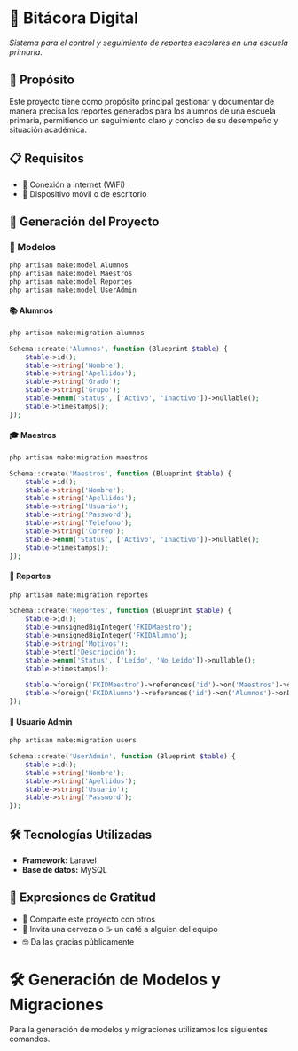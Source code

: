 # 📌 **Bitácora Digital**  
*Sistema para el control y seguimiento de reportes escolares en una escuela primaria.*  

## 📖 Propósito  
Este proyecto tiene como propósito principal gestionar y documentar de manera precisa los reportes generados para los alumnos de una escuela primaria, permitiendo un seguimiento claro y conciso de su desempeño y situación académica.  

## 📋 Requisitos  
- 📶 Conexión a internet (WiFi)  
- 📱 Dispositivo móvil o de escritorio  

## 🚀 Generación del Proyecto  

### 📌 Modelos  
```sh
php artisan make:model Alumnos
php artisan make:model Maestros
php artisan make:model Reportes
php artisan make:model UserAdmin
```
#### 📚 Alumnos
```sh
php artisan make:migration alumnos
```
```php
Schema::create('Alumnos', function (Blueprint $table) {
    $table->id();
    $table->string('Nombre');
    $table->string('Apellidos');
    $table->string('Grado');
    $table->string('Grupo');
    $table->enum('Status', ['Activo', 'Inactivo'])->nullable();
    $table->timestamps();
});
```
#### 🎓 Maestros

```sh
php artisan make:migration maestros
```
```php
Schema::create('Maestros', function (Blueprint $table) {
    $table->id();
    $table->string('Nombre');
    $table->string('Apellidos');
    $table->string('Usuario');
    $table->string('Password');
    $table->string('Telefono');
    $table->string('Correo');
    $table->enum('Status', ['Activo', 'Inactivo'])->nullable();
    $table->timestamps();
});
```
#### 📝 Reportes
```sh
php artisan make:migration reportes
```
```php
Schema::create('Reportes', function (Blueprint $table) {
    $table->id();
    $table->unsignedBigInteger('FKIDMaestro');
    $table->unsignedBigInteger('FKIDAlumno');
    $table->string('Motivos');
    $table->text('Descripción');
    $table->enum('Status', ['Leído', 'No Leído'])->nullable();
    $table->timestamps();
    
    $table->foreign('FKIDMaestro')->references('id')->on('Maestros')->onDelete('cascade');
    $table->foreign('FKIDAlumno')->references('id')->on('Alumnos')->onDelete('cascade');
});
```
#### 🔑 Usuario Admin
```sh
php artisan make:migration users
```
```php
Schema::create('UserAdmin', function (Blueprint $table) {
    $table->id();
    $table->string('Nombre');
    $table->string('Apellidos');
    $table->string('Usuario');
    $table->string('Password');
});
```
## 🛠️ Tecnologías Utilizadas  
- **Framework:** Laravel  
- **Base de datos:** MySQL  

## 🎁 Expresiones de Gratitud  
- 📢 Comparte este proyecto con otros  
- 🍺 Invita una cerveza o ☕ un café a alguien del equipo  
- 🤓 Da las gracias públicamente  

# 🛠️ **Generación de Modelos y Migraciones**  
Para la generación de modelos y migraciones utilizamos los siguientes comandos.  